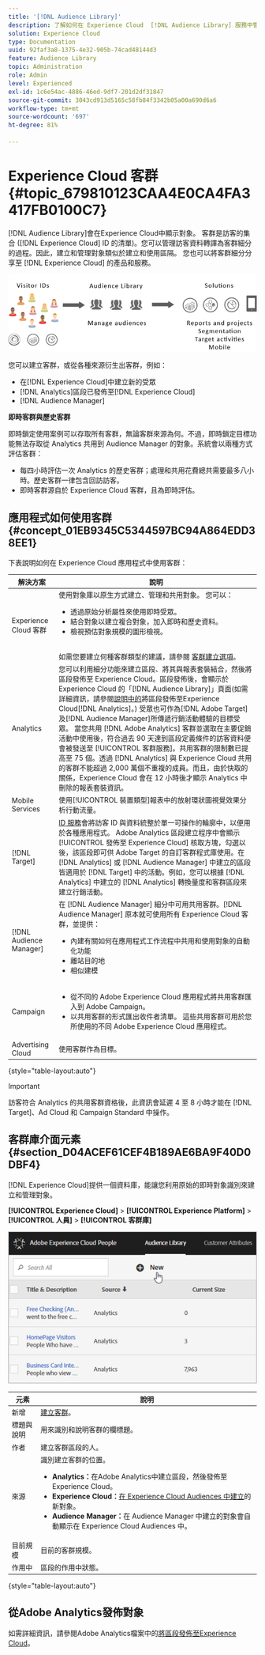 ```yaml
---
title: '[!DNL Audience Library]'
description: 了解如何在 Experience Cloud  [!DNL Audience Library] 服務中管理訪客資料轉譯為客群細分。
solution: Experience Cloud
type: Documentation
uuid: 92faf3a8-1375-4e32-905b-74cad48144d3
feature: Audience Library
topic: Administration
role: Admin
level: Experienced
exl-id: 1c6e54ac-4886-46ed-9df7-201d2df31847
source-git-commit: 3043cd913d5165c58fb84f3342b05a00a690d6a6
workflow-type: tm+mt
source-wordcount: '697'
ht-degree: 81%

---
```


# Experience Cloud 客群 {#topic_679810123CAA4E0CA4FA3417FB0100C7}

[!DNL Audience Library]會在Experience Cloud中顯示對象。 客群是訪客的集合 ([!DNL Experience Cloud] ID 的清單)。您可以管理訪客資料轉譯為客群細分的過程。因此，建立和管理對象類似於建立和使用區隔。 您也可以將客群細分分享至 [!DNL Experience Cloud] 的產品和服務。

![Experience Cloud 客群](assets/audiences.png)

您可以建立客群，或從各種來源衍生出客群，例如：

* 在[!DNL Experience Cloud]中建立新的受眾
* [!DNL Analytics]區段已發佈至[!DNL Experience Cloud]
* [!DNL Audience Manager]

**即時客群與歷史客群**

即時鎖定使用案例可以存取所有客群，無論客群來源為何。不過，即時鎖定目標功能無法存取從 Analytics 共用到 Audience Manager 的對象。系統會以兩種方式評估客群：

* 每四小時評估一次 Analytics 的歷史客群；處理和共用花費總共需要最多八小時。歷史客群一律包含回訪訪客。
* 即時客群源自於 Experience Cloud 客群，且為即時評估。

## 應用程式如何使用客群 {#concept_01EB9345C5344597BC94A864EDD38EE1}

下表說明如何在 Experience Cloud 應用程式中使用客群：

| 解決方案 | 說明 |
|--- |--- |
| Experience Cloud 客群 | 使用對象庫以原生方式建立、管理和共用對象。 您可以：<ul><li>透過原始分析屬性來使用即時受眾。</li><li>結合對象以建立複合對象，加入即時和歷史資料。</li><li>檢視預估對象規模的圖形檢視。</li></ul><br>如需您要建立何種客群類型的建議，請參閱 [客群建立選項](https://experienceleague.adobe.com/docs/experience-cloud-kcs/kbarticles/KA-16471.html?lang=zh-Hant)。 |
| Analytics | 您可以利用細分功能來建立區段、將其與報表套裝結合，然後將區段發佈至 Experience Cloud。區段發佈後，會顯示於 Experience Cloud 的「[!DNL Audience Library]」頁面(如需詳細資訊，請參閱[說明中的](https://experienceleague.adobe.com/docs/analytics/components/segmentation/segmentation-workflow/seg-publish.html)將區段發佈至Experience Cloud[!DNL Analytics]。) 受眾也可作為[!DNL Adobe Target]及[!DNL Audience Manager]所傳遞行銷活動體驗的目標受眾。 當您共用 [!DNL Adobe Analytics] 客群並選取在主要促銷活動中使用後，符合過去 90 天達到區段定義條件的訪客資料便會被發送至 [!UICONTROL 客群服務]。共用客群的限制數已提高至 75 個。透過 [!DNL Analytics] 與 Experience Cloud 共用的客群不能超過 2,000 萬個不重複的成員。而且，由於快取的關係，Experience Cloud 會在 12 小時後才顯示 Analytics 中刪除的報表套裝資訊。 |
| Mobile Services | 使用[!UICONTROL 裝置類型]報表中的放射環狀圖視覺效果分析行動流量。 |
| [!DNL Target] | [ID 服務](https://experienceleague.adobe.com/docs/id-service/using/home.html)會將訪客 ID 與資料統整於單一可操作的輪廓中，以便用於各種應用程式。 Adobe Analytics 區段建立程序中會顯示[!UICONTROL 發佈至 Experience Cloud] 核取方塊，勾選以後，該區段即可供 Adobe Target 的自訂客群程式庫使用。在 [!DNL Analytics] 或 [!DNL Audience Manager] 中建立的區段皆適用於 [!DNL Target] 中的活動。例如，您可以根據 [!DNL Analytics] 中建立的 [!DNL Analytics] 轉換量度和客群區段來建立行銷活動。 |
| [!DNL Audience Manager] | 在 [!DNL Audience Manager] 細分中可用共用客群。[!DNL Audience Manager] 原本就可使用所有 Experience Cloud 客群，並提供：<ul><li>內建有關如何在應用程式工作流程中共用和使用對象的自動化功能</li><li>離站目的地</li><li>相似建模</li></ul> |
| Campaign | <ul><li>從不同的 Adobe Experience Cloud 應用程式將共用客群匯入到 Adobe Campaign。</li><li>以共用客群的形式匯出收件者清單。 這些共用客群可用於您所使用的不同 Adobe Experience Cloud 應用程式。</li></ul> |
| Advertising Cloud | 使用客群作為目標。 |

{style="table-layout:auto"}

>[!IMPORTANT]
>
>訪客符合 Analytics 的共用客群資格後，此資訊會延遲 4 至 8 小時才能在 [!DNL Target]、Ad Cloud 和 Campaign Standard 中操作。

## 客群庫介面元素 {#section_D04ACEF61CEF4B189AE6BA9F40D0DBF4}

[!DNL Experience Cloud]提供一個資料庫，能讓您利用原始的即時對象識別來建立和管理對象。

**[!UICONTROL Experience Cloud]** > **[!UICONTROL Experience Platform]** > **[!UICONTROL 人員]** > **[!UICONTROL 客群庫]**

![在客群庫中新增客群](assets/audience_library.png)


| 元素 | 說明 |
|--- |--- |
| 新增 | [建立客群](create.md)。 |
| 標題與說明 | 用來識別和說明客群的欄標題。 |
| 作者 | 建立客群區段的人。 |
| 來源 | 識別建立客群的位置。<ul><li>**Analytics：**&#x200B;在Adobe Analytics中建立區段，然後發佈至Experience Cloud。</li><li>**Experience Cloud：**[在 Experience Cloud Audiences 中建立](create.md)的新對象。</li><li>**Audience Manager：**&#x200B;在 Audience Manager 中建立的對象會自動顯示在 Experience Cloud Audiences 中。</li></ul> |
| 目前規模 | 目前的客群規模。 |
| 作用中 | 區段的作用中狀態。 |

{style="table-layout:auto"}

## 從Adobe Analytics發佈對象

如需詳細資訊，請參閱Adobe Analytics檔案中的[將區段發佈至Experience Cloud](https://experienceleague.adobe.com/en/docs/analytics/components/segmentation/segmentation-workflow/seg-publish)。

